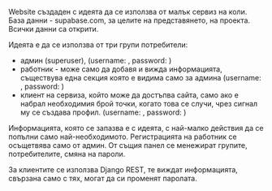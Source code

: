 Website създаден с идеята да се използва от малък сервиз на коли.
База данни - supabase.com, за целите на представянето, на проекта. Всички данни са открити.

Идеята е да се използва от три групи потребители:
 - админ (superuser), (username: , password: )
 - работник - може само да добавя и вижда информацията, съществува една секция която е видима само за админа (username: , password: )
 - клиент на сервиза, който може да достъпва сайта, само ако е набрал необходимия брой точки, когато това се случи, чрез сигнал му се създава профил. (username: , password: )

Информацията, която се запазва е с идеята, с най-малко действия да се попълни само най-необходимото.
Регистрацията на работник се осъщетвява само от админ. 
От същия панел се менежират групите, потребителите, смяна на пароли.

За клиентите се използва Django REST, те виждат информацията, свързана само с тях, могат да си променят паролата.



